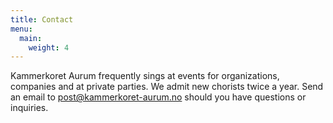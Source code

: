 ```yaml
---
title: Contact
menu:
  main:
    weight: 4
---
```

Kammerkoret Aurum frequently sings at events for organizations, companies and at private parties. We admit new chorists twice a year. Send an email to [post@kammerkoret-aurum.no](post@kammerkoret-aurum.no) should you have questions or inquiries.
